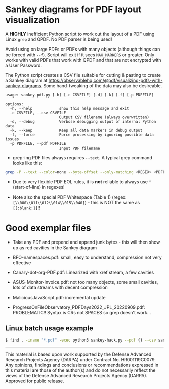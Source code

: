 # Sankey diagrams for PDF layout visualization

A **HIGHLY** inefficient Python script to work out the layout of a PDF using Linux `grep` and QPDF. No PDF parser is being used!

Avoid using on large PDFs or PDFs with many objects (although things can be forced with `--f`). Script will exit if it sees `MAX_MARKERS` or greater. Only works with valid PDFs that work with QPDF and that are not encrypted with a User Password.

The Python script creates a CSV file suitable for cutting & pasting to create a Sankey diagram at https://observablehq.com/@pdf/visualizing-pdfs-with-sankey-diagrams. Some hand-tweaking of the data may also be desireable.


```
usage: sankey-pdf.py [-h] [-c CSVFILE] [-d] [-k] [-f] [-p PDFFILE]

options:
  -h, --help            show this help message and exit
  -c CSVFILE, --csv CSVFILE
                        Output CSV filename (always overwritten)
  -d, --debug           Verbose debugging output of internal Python data
  -k, --keep            Keep all data markers in debug output
  -f, --force           Force processing by ignoring possible data issues
  -p PDFFILE, --pdf PDFFILE
                        Input PDF filename
```

* grep-ing PDF files always requires `--text`. A typical grep command looks like this:
```bash
grep -P --text --color=none --byte-offset --only-matching <REGEX> <PDFFILE>
```

* Due to very flexible PDF EOL rules, it is **not** reliable to always use `^` (start-of-line) in regexes!

* Note also the special PDF Whitespace (Table 1) (regex: `[\\000\\011\\012\\014\\015\\040]`) - this is NOT the same as `[[:blank:]]`!!

# Good exemplar files

- Take any PDF and prepend and append junk bytes - this will then show up as red cavities in the Sankey diagram 

- BFO-namespaces.pdf: small, easy to understand, compression not very effective

- Canary-dot-org-PDF.pdf: Linearized with xref stream, a few cavities

- ASUS-Monitor-Invoice.pdf: not too many objects, some small cavities, lots of data streams with decent compression

- MaliciousJavaScript.pdf: incremental update

- ProgressOnFileObservatory_PDFDays2022_JPL_20220909.pdf: PROBLEMATIC!! Syntax is CRs not SPACES so grep doesn't work...

## Linux batch usage example

```bash
$ find . -iname "*.pdf" -exec python3 sankey-hack.py --pdf {} --csv sankey.csv \;
```

---

This material is based upon work supported by the Defense Advanced Research Projects Agency (DARPA) under Contract No. HR001119C0079.
Any opinions, findings and conclusions or recommendations expressed in this material are those of the author(s) and do not necessarily reflect the views of the Defense Advanced Research Projects Agency (DARPA). Approved for public release.
